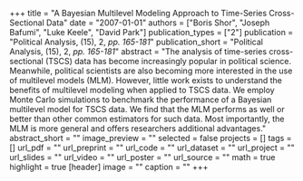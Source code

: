 +++
title = "A Bayesian Multilevel Modeling Approach to Time-Series Cross-Sectional Data"
date = "2007-01-01"
authors = ["Boris Shor", "Joseph Bafumi", "Luke Keele", "David Park"]
publication_types = ["2"]
publication = "Political Analysis, (15), 2, _pp. 165-181_"
publication_short = "Political Analysis, (15), 2, _pp. 165-181_"
abstract = "The analysis of time-series cross-sectional (TSCS) data has become increasingly popular in political science. Meanwhile, political scientists are also becoming more interested in the use of multilevel models (MLM). However, little work exists to understand the benefits of multilevel modeling when applied to TSCS data. We employ Monte Carlo simulations to benchmark the performance of a Bayesian multilevel model for TSCS data. We find that the MLM performs as well or better than other common estimators for such data. Most importantly, the MLM is more general and offers researchers additional advantages."
abstract_short = ""
image_preview = ""
selected = false
projects = []
tags = []
url_pdf = ""
url_preprint = ""
url_code = ""
url_dataset = ""
url_project = ""
url_slides = ""
url_video = ""
url_poster = ""
url_source = ""
math = true
highlight = true
[header]
image = ""
caption = ""
+++
